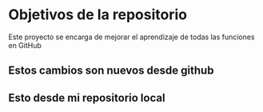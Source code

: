 # Objetivos de la repositorio

Este proyecto se encarga de mejorar el aprendizaje de todas las funciones en GitHub

## Estos cambios son nuevos desde github

## Esto desde mi repositorio local
